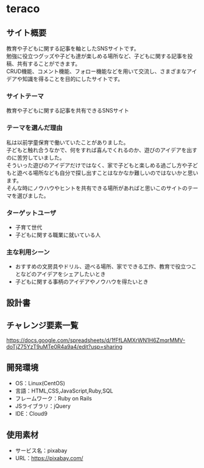 # teraco

## サイト概要
教育や子どもに関する記事を軸としたSNSサイトです。<br>
勉強に役立つグッズや子ども達が楽しめる場所など、子どもに関する記事を投稿、共有することができます。<br>
CRUD機能、コメント機能、フォロー機能などを用いて交流し、さまざまなアイデアや知識を得ることを目的にしたサイトです。

### サイトテーマ
教育や子どもに関する記事を共有できるSNSサイト

### テーマを選んだ理由
私は以前学童保育で働いていたことがありました。<br>
子どもと触れ合うなかで、何をすれば喜んでくれるのか、遊びのアイデアを出すのに苦労していました。<br>
そういった遊びのアイデアだけではなく、家で子どもと楽しめる過ごし方や子どもと遊べる場所なども自分で探し出すことはなかなか難しいのではないかと思います。<br>
そんな時にノウハウやヒントを共有できる場所があればと思いこのサイトのテーマを選びました。

### ターゲットユーザ
- 子育て世代
- 子どもに関する職業に就いている人

### 主な利用シーン
- おすすめの文房具やドリル、遊べる場所、家でできる工作、教育で役立つことなどのアイデアをシェアしたいとき
- 子どもに関する事柄のアイデアやノウハウを得たいとき

## 設計書
<!-- 提出後に作成 -->

## チャレンジ要素一覧
https://docs.google.com/spreadsheets/d/1fFfLAMXrWN1H6ZmqrMMV-doTjZ75YzT9uMTe0R4a9a4/edit?usp=sharing

## 開発環境
- OS：Linux(CentOS)
- 言語：HTML,CSS,JavaScript,Ruby,SQL
- フレームワーク：Ruby on Rails
- JSライブラリ：jQuery
- IDE：Cloud9

## 使用素材
<!-- - 外部サービスの画像素材・音声素材を使用した場合は、必ずサービス名とURLを明記してください。 -->
<!--使用しない場合は、使用素材の項目をREADMEから削除してください。-->
- サービス名：pixabay
- URL：https://pixabay.com/
